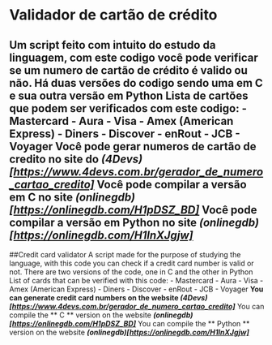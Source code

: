 # Validador de cartão de crédito 
Um script feito com intuito do estudo da linguagem, com este codigo você pode verificar se um numero de cartão de crédito é valido ou não.
Há duas versões do codigo sendo uma em C e sua outra versão em Python
Lista de cartões que podem ser verificados com este codigo:
    - Mastercard
    - Aura
    - Visa
    - Amex (American Express)
    - Diners
    - Discover
    - enRout
    - JCB
    - Voyager
**Você pode gerar numeros de cartão de credito no site do _(4Devs)[https://www.4devs.com.br/gerador_de_numero_cartao_credito]_**
Você pode compilar a versão em **C** no site **_(onlinegdb)[https://onlinegdb.com/H1pDSZ_BD]_**
Você pode compilar a versão em **Python** no site **_(onlinegdb)[https://onlinegdb.com/H1lnXJgjw]_**
--------------------------------------------------------------------------------------------
##Credit card validator
A script made for the purpose of studying the language, with this code you can check if a credit card number is valid or not.
There are two versions of the code, one in C and the other in Python
List of cards that can be verified with this code:
    - Mastercard
    - Aura
    - Visa
    - Amex (American Express)
    - Diners
    - Discover
    - enRout
    - JCB
    - Voyager
**You can generate credit card numbers on the website  _(4Devs)[https://www.4devs.com.br/gerador_de_numero_cartao_credito]_**
You can compile the ** C ** version on the website **_(onlinegdb)[https://onlinegdb.com/H1pDSZ_BD]_**
You can compile the ** Python ** version on the website **_(onlinegdb)[https://onlinegdb.com/H1lnXJgjw]_**